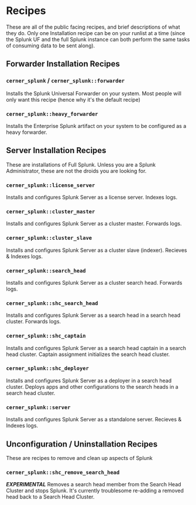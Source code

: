 Recipes
=======
These are all of the public facing recipes, and brief descriptions of what they do. Only one Installation recipe can be on your runlist at a time (since the Splunk UF and the full Splunk instance can both perform the same tasks of consuming data to be sent along).

Forwarder Installation Recipes
------------------------------
### `cerner_splunk` / `cerner_splunk::forwarder`

Installs the Splunk Universal Forwarder on your system. Most people will only want this recipe (hence why it's the default recipe)

### `cerner_splunk::heavy_forwarder`

Installs the Enterprise Splunk artifact on your system to be configured as a heavy forwarder.

Server Installation Recipes
---------------------------
These are installations of Full Splunk. Unless you are a Splunk Administrator, these are not the droids you are looking for.

### `cerner_splunk::license_server`

Installs and configures Splunk Server as a license server. Indexes logs.

### `cerner_splunk::cluster_master`

Installs and configures Splunk Server as a cluster master. Forwards logs.

### `cerner_splunk::cluster_slave`

Installs and configures Splunk Server as a cluster slave (indexer). Recieves & Indexes logs.

### `cerner_splunk::search_head`

Installs and configures Splunk Server as a cluster search head. Forwards logs.

### `cerner_splunk::shc_search_head`

Installs and configures Splunk Server as a search head in a search head cluster. Forwards logs.

### `cerner_splunk::shc_captain`

Installs and configures Splunk Server as a search head captain in a search head cluster. Captain assignment initializes the search head cluster.

### `cerner_splunk::shc_deployer`

Installs and configures Splunk Server as a deployer in a search head cluster. Deploys apps and other configurations to the search heads in a search head cluster.

### `cerner_splunk::server`

Installs and configures Splunk Server as a standalone server. Recieves & Indexes logs.

Unconfiguration / Uninstallation Recipes
----------------------------------------
These are recipes to remove and clean up aspects of Splunk

### `cerner_splunk::shc_remove_search_head`

**_EXPERIMENTAL_** Removes a search head member from the Search Head Cluster and stops Splunk. It's currently troublesome re-adding a removed head back to a Search Head Cluster.
